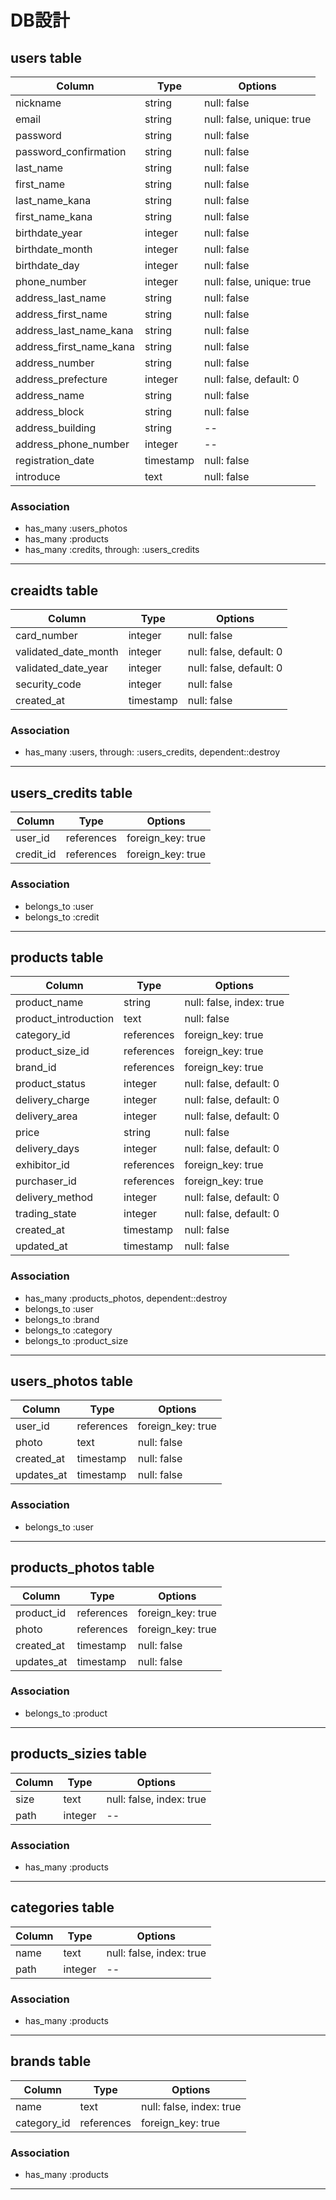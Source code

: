 # DB設計

## users table

|Column|Type|Options|
|------|----|-------|
|nickname|string|null: false|
|email|string|null: false, unique: true|
|password|string|null: false|
|password_confirmation|string|null: false|
|last_name|string|null: false|
|first_name|string|null: false|
|last_name_kana|string|null: false|
|first_name_kana|string|null: false|
|birthdate_year|integer|null: false|
|birthdate_month|integer|null: false|
|birthdate_day|integer|null: false|
|phone_number|integer|null: false, unique: true|
|address_last_name|string|null: false|
|address_first_name|string|null: false|
|address_last_name_kana|string|null: false|
|address_first_name_kana|string|null: false|
|address_number|string|null: false|
|address_prefecture|integer|null: false, default: 0|
|address_name|string|null: false|
|address_block|string|null: false|
|address_building|string|--|
|address_phone_number|integer|--|
|registration_date|timestamp|null: false|
|introduce|text|null: false|


### Association
- has_many :users_photos
- has_many :products
- has_many :credits, through: :users_credits
***
## creaidts table

|Column|Type|Options|
|------|----|-------|
|card_number|integer|null: false|
|validated_date_month|integer|null: false, default: 0|
|validated_date_year|integer|null: false, default: 0|
|security_code|integer|null: false|
|created_at|timestamp|null: false|

### Association
- has_many :users, through: :users_credits, dependent::destroy
***
## users_credits table

|Column|Type|Options|
|------|----|-------|
|user_id|references|foreign_key: true|
|credit_id|references|foreign_key: true|

### Association
- belongs_to :user
- belongs_to :credit
***
## products table

|Column|Type|Options|
|------|----|-------|
|product_name|string|null: false, index: true|
|product_introduction|text|null: false|
|category_id|references|foreign_key: true|
|product_size_id|references|foreign_key: true|
|brand_id|references|foreign_key: true|
|product_status|integer|null: false, default: 0|
|delivery_charge|integer|null: false, default: 0|
|delivery_area|integer|null: false, default: 0|
|price|string|null: false|
|delivery_days|integer|null: false, default: 0|
|exhibitor_id|references|foreign_key: true|
|purchaser_id|references|foreign_key: true|
|delivery_method|integer|null: false, default: 0|
|trading_state|integer|null: false, default: 0|
|created_at|timestamp|null: false|
|updated_at|timestamp|null: false|

### Association
- has_many :products_photos, dependent::destroy
- belongs_to :user
- belongs_to :brand
- belongs_to :category
- belongs_to :product_size
***
## users_photos table

|Column|Type|Options|
|------|----|-------|
|user_id|references|foreign_key: true|
|photo|text|null: false|
|created_at|timestamp|null: false|
|updates_at|timestamp|null: false|

### Association
- belongs_to :user
***
## products_photos table

|Column|Type|Options|
|------|----|-------|
|product_id|references|foreign_key: true|
|photo|references|foreign_key: true|
|created_at|timestamp|null: false|
|updates_at|timestamp|null: false|

### Association
- belongs_to :product
***
## products_sizies table

|Column|Type|Options|
|------|----|-------|
|size|text|null: false, index: true|
|path|integer|--|

### Association
- has_many :products
***
## categories table

|Column|Type|Options|
|------|----|-------|
|name|text|null: false, index: true|
|path|integer|--|

### Association
- has_many :products
***
## brands table

|Column|Type|Options|
|------|----|-------|
|name|text|null: false, index: true|
|category_id|references|foreign_key: true|

### Association
- has_many :products
***
